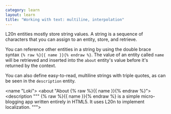 ```yaml
---
category: learn
layout: learn
title: "Working with text: multiline, interpolation"
---
```


<section class="clearfix">
	<div class="left">
		<p>L20n entities mostly store string values. A string is a sequence of characters that you can assign to an entity, store, and retrieve.</p>
		<p>You can reference other entities in a string by using the double brace syntax <code>{% raw %}{{ name }}{% endraw %}</code>.  The value of an entity called <code class="entity">name</code> will be retrieved and inserted into the <code class="entity">about</code> entity's value before it's returned by the context.</p>
		<p>You can also define easy-to-read, multiline strings with triple quotes, as can be seen in the <code class="entity">description</code> entity.</p>
	</div>
	<div class="right">
		<div class="editor sourceEditor height15"
		  id="sourceEditor1"
		  data-source="sourceEditor1"
		  data-output="output1"
		>&lt;name "Loki"&gt;
&lt;about "About {% raw %}{{ name }}{% endraw %}"&gt;
&lt;description """
  {% raw %}{{ name }}{% endraw %} is a simple micro-blogging
  app written entirely in HTML5.  It uses
  L20n to implement localization.
"""&gt;
		</div>
		<dl id="output1">
		</dl>
	</div>
</section>
